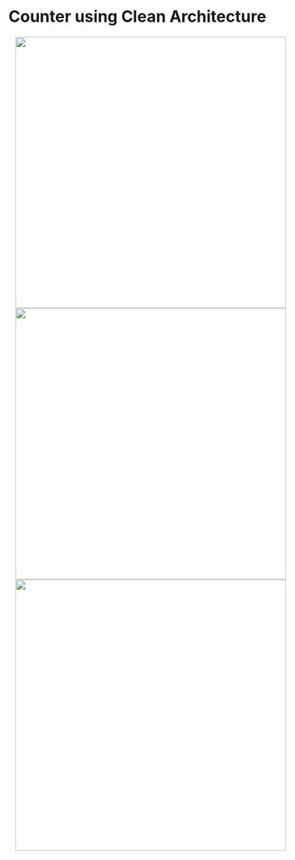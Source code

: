 # Counter using Clean Architecture


<div align="center">
<div align="center">  <img src="https://user-images.githubusercontent.com/54752439/139579595-683ec32e-3328-4493-aab1-5f4daa831cb7.png" height="480px" />   </div>
  <img src="https://user-images.githubusercontent.com/54752439/139579597-09c77382-911e-4eb7-9feb-0559feb5f7d8.png" height="480px" />  
  <img src="https://user-images.githubusercontent.com/54752439/139579599-c1f17997-bb28-4448-a38d-27ec9b6be169.png" height="480px" />
  </div>
  
  

